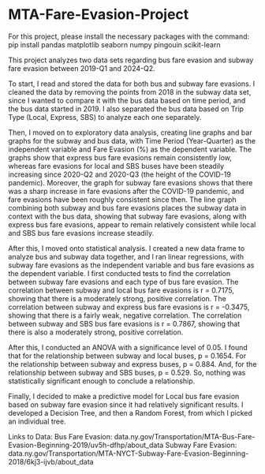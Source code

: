 # MTA-Fare-Evasion-Project
For this project, please install the necessary packages with the command:
pip install pandas matplotlib seaborn numpy pingouin scikit-learn
 
This project analyzes two data sets regarding bus fare evasion and subway fare evasion between 2019-Q1 and 2024-Q2. 
 
To start, I read and stored the data for both bus and subway fare evasions. I cleaned the data by removing the points from 2018 in the subway data set, since I wanted to compare it with the bus data based on time period, and the bus data started in 2019. I also separated the bus data based on Trip Type (Local, Express, SBS) to analyze each one separately.
 
Then, I moved on to exploratory data analysis, creating line graphs and bar graphs for the subway and bus data, with Time Period (Year-Quarter) as the independent variable and Fare Evasion (%) as the dependent variable. The graphs show that express bus fare evasions remain consistently low, whereas fare evasions for local and SBS buses have been steadily increasing since 2020-Q2 and 2020-Q3 (the height of the COVID-19 pandemic). Moreover, the graph for subway fare evasions shows that there was a sharp increase in fare evasions after the COVID-19 pandemic, and fare evasions have been roughly consistent since then. The line graph combining both subway and bus fare evasions places the subway data in context with the bus data, showing that subway fare evasions, along with express bus fare evasions, appear to remain relatively consistent while local and SBS bus fare evasions increase steadily.
 
After this, I moved onto statistical analysis. I created a new data frame to analyze bus and subway data together, and I ran linear regressions, with subway fare evasions as the independent variable and bus fare evasions as the dependent variable. I first conducted tests to find the correlation between subway fare evasions and each type of bus fare evasion. The correlation between subway and local bus fare evasions is r = 0.7175, showing that there is a moderately strong, positive correlation. The correlation between subway and express bus fare evasions is r = -0.3475, showing that there is a fairly weak, negative correlation. The correlation between subway and SBS bus fare evasions is r = 0.7867, showing that there is also a moderately strong, positive correlation.
 
After this, I conducted an ANOVA with a significance level of 0.05. I found that for the relationship between subway and local buses, p = 0.1654. For the relationship between subway and express buses, p = 0.884. And, for the relationship between subway and SBS buses, p = 0.529. So, nothing was statistically significant enough to conclude a relationship.

Finally, I decided to make a predictive model for Local bus fare evasion based on subway fare evasion since it had relatively significant results. I developed a Decision Tree, and then a Random Forest, from which I picked an individual tree.



Links to Data:
Bus Fare Evasion: data.ny.gov/Transportation/MTA-Bus-Fare-Evasion-Beginning-2019/uv5h-dfhp/about_data
Subway Fare Evasion: data.ny.gov/Transportation/MTA-NYCT-Subway-Fare-Evasion-Beginning-2018/6kj3-ijvb/about_data
